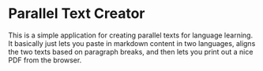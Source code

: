 # Parallel Text Creator

This is a simple application for creating parallel texts for language
learning. It basically just lets you paste in markdown content in two
languages, aligns the two texts based on paragraph breaks, and then lets
you print out a nice PDF from the browser.
